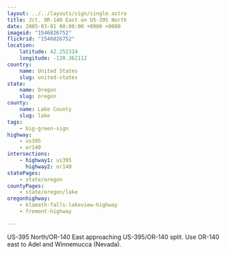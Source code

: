 ```yaml
---
layout: ../../layouts/sign/single.astro
title: Jct. OR-140 East on US-395 North
date: 2005-03-01 00:00:00 +0000 +0000
imageid: "1546826752"
flickrid: "1546826752"
location:
    latitude: 42.252314
    longitude: -120.362112
country:
    name: United States
    slug: united-states
state:
    name: Oregon
    slug: oregon
county:
    name: Lake County
    slug: lake
tags:
    - big-green-sign
highway:
    - us395
    - or140
intersections:
    - highway1: us395
      highway2: or140
statePages:
    - state/oregon
countyPages:
    - state/oregon/lake
oregonhighway:
    - klamath-falls-lakeview-highway
    - fremont-highway

---
```

US-395 North/OR-140 East approaching US-395/OR-140 split.  Use OR-140 east to Adel and Winnemucca (Nevada).